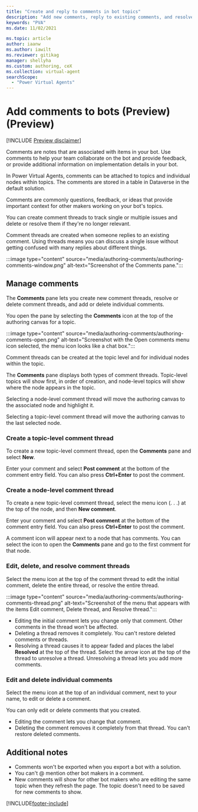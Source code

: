 ```yaml
---
title: "Create and reply to comments in bot topics"
description: "Add new comments, reply to existing comments, and resolve or delete comments and comment threads for topics within a Power Virtual Agents chatbot."
keywords: "PVA"
ms.date: 11/02/2021

ms.topic: article
author: iaanw
ms.author: iawilt
ms.reviewer: gitikag
manager: shellyha
ms.custom: authoring, ceX
ms.collection: virtual-agent
searchScope:
  - "Power Virtual Agents"
---
```


# Add comments to bots (Preview) (Preview)

[!INCLUDE [Preview disclaimer](../includes/public-preview-disclaimer.md)]

Comments are notes that are associated with items in your bot. Use comments to help your team collaborate on the bot and provide feedback, or provide additional information on implementation details in your bot.  

In Power Virtual Agents, comments can be attached to topics and individual nodes within topics. The comments are stored in a table in Dataverse in the default solution.  

Comments are commonly questions, feedback, or ideas that provide important context for other makers working on your bot's topics.

You can create comment threads to track single or multiple issues and delete or resolve them if they're no longer relevant.

Comment threads are created when someone replies to an existing comment. Using threads means you can discuss a single issue without getting confused with many replies about different things.

:::image type="content" source="media/authoring-comments/authoring-comments-window.png" alt-text="Screenshot of the Comments pane.":::

## Manage comments

The **Comments** pane lets you create new comment threads, resolve or delete comment threads, and add or delete individual comments.

You open the pane by selecting the **Comments** icon at the top of the authoring canvas for a topic.

:::image type="content" source="media/authoring-comments/authoring-comments-open.png" alt-text="Screenshot with the Open comments menu icon selected, the menu icon looks like a chat box.":::

Comment threads can be created at the topic level and for individual nodes within the topic.

The **Comments** pane displays both types of comment threads. Topic-level topics will show first, in order of creation, and node-level topics will show where the node appears in the topic.

Selecting a node-level comment thread will move the authoring canvas to the associated node and highlight it.

Selecting a topic-level comment thread will move the authoring canvas to the last selected node.

### Create a topic-level comment thread

To create a new topic-level comment thread, open the **Comments** pane and select **New**.

Enter your comment and select **Post comment** at the bottom of the comment entry field. You can also press **Ctrl+Enter** to post the comment.

### Create a node-level comment thread

To create a new topic-level comment thread, select the menu icon (. . .) at the top of the node, and then **New comment**.

Enter your comment and select **Post comment** at the bottom of the comment entry field. You can also press **Ctrl+Enter** to post the comment.

A comment icon will appear next to a node that has comments. You can select the icon to open the **Comments** pane and go to the first comment for that node.

### Edit, delete, and resolve comment threads

Select the menu icon at the top of the comment thread to edit the initial comment, delete the entire thread, or resolve the entire thread.

:::image type="content" source="media/authoring-comments/authoring-comments-thread.png" alt-text="Screenshot of the menu that appears with the items Edit comment, Delete thread, and Resolve thread.":::

- Editing the initial comment lets you change only that comment. Other comments in the thread won't be affected.
- Deleting a thread removes it completely. You can't restore deleted comments or threads.
- Resolving a thread causes it to appear faded and places the label **Resolved** at the top of the thread. Select the arrow icon at the top of the thread to unresolve a thread. Unresolving a thread lets you add more comments.

### Edit and delete individual comments

Select the menu icon at the top of an individual comment, next to your name, to edit or delete a comment.

You can only edit or delete comments that you created.

- Editing the comment lets you change that comment.
- Deleting the comment removes it completely from that thread. You can't restore deleted comments.

## Additional notes

- Comments won't be exported when you export a bot with a solution.
- You can't @ mention other bot makers in a comment.
- New comments will show for other bot makers who are editing the same topic when they refresh the page. The topic doesn't need to be saved for new comments to show.

[!INCLUDE[footer-include](includes/footer-banner.md)]
